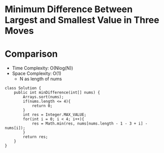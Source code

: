 # Minimum Difference Between Largest and Smallest Value in Three Moves
# Comparison
* Time Complexity: O(Nlog(N))
* Space Complexity: O(1)
	* N as length of nums
```
class Solution {
    public int minDifference(int[] nums) {
        Arrays.sort(nums);
        if(nums.length <= 4){
            return 0;
        }
        int res = Integer.MAX_VALUE;
        for(int i = 0; i < 4; i++){
            res = Math.min(res, nums[nums.length - 1 - 3 + i] - nums[i]);
        }
        return res;
    }
}
```